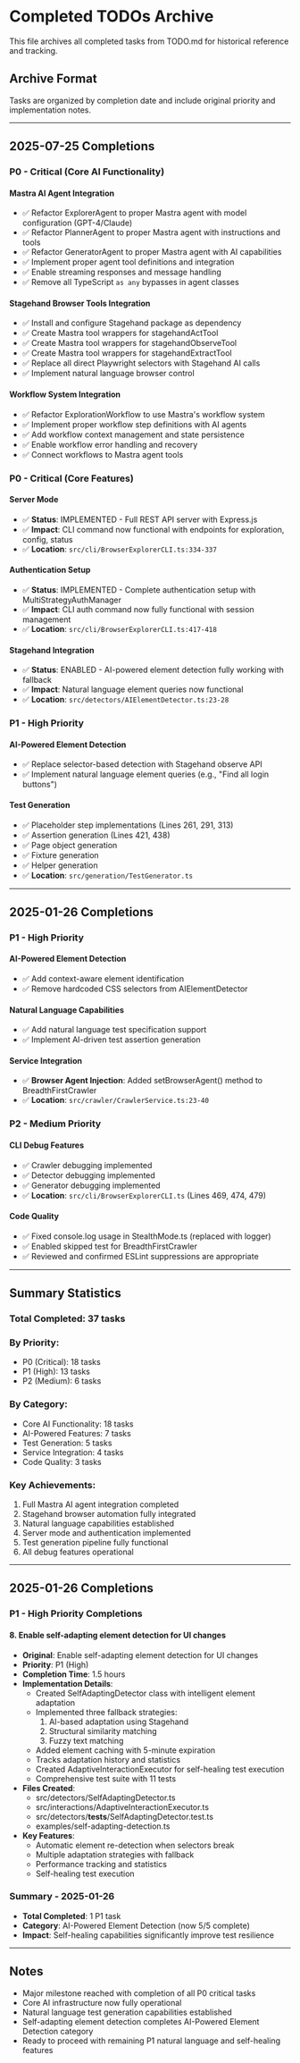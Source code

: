 # Completed TODOs Archive

This file archives all completed tasks from TODO.md for historical reference and tracking.

## Archive Format
Tasks are organized by completion date and include original priority and implementation notes.

---

## 2025-07-25 Completions

### P0 - Critical (Core AI Functionality)

#### Mastra AI Agent Integration
- ✅ Refactor ExplorerAgent to proper Mastra agent with model configuration (GPT-4/Claude)
- ✅ Refactor PlannerAgent to proper Mastra agent with instructions and tools
- ✅ Refactor GeneratorAgent to proper Mastra agent with AI capabilities
- ✅ Implement proper agent tool definitions and integration
- ✅ Enable streaming responses and message handling
- ✅ Remove all TypeScript `as any` bypasses in agent classes

#### Stagehand Browser Tools Integration
- ✅ Install and configure Stagehand package as dependency
- ✅ Create Mastra tool wrappers for stagehandActTool
- ✅ Create Mastra tool wrappers for stagehandObserveTool
- ✅ Create Mastra tool wrappers for stagehandExtractTool
- ✅ Replace all direct Playwright selectors with Stagehand AI calls
- ✅ Implement natural language browser control

#### Workflow System Integration
- ✅ Refactor ExplorationWorkflow to use Mastra's workflow system
- ✅ Implement proper workflow step definitions with AI agents
- ✅ Add workflow context management and state persistence
- ✅ Enable workflow error handling and recovery
- ✅ Connect workflows to Mastra agent tools

### P0 - Critical (Core Features)

#### Server Mode
- ✅ **Status**: IMPLEMENTED - Full REST API server with Express.js
- ✅ **Impact**: CLI command now functional with endpoints for exploration, config, status
- ✅ **Location**: `src/cli/BrowserExplorerCLI.ts:334-337`

#### Authentication Setup
- ✅ **Status**: IMPLEMENTED - Complete authentication setup with MultiStrategyAuthManager
- ✅ **Impact**: CLI auth command now fully functional with session management
- ✅ **Location**: `src/cli/BrowserExplorerCLI.ts:417-418`

#### Stagehand Integration
- ✅ **Status**: ENABLED - AI-powered element detection fully working with fallback
- ✅ **Impact**: Natural language element queries now functional
- ✅ **Location**: `src/detectors/AIElementDetector.ts:23-28`

### P1 - High Priority

#### AI-Powered Element Detection
- ✅ Replace selector-based detection with Stagehand observe API
- ✅ Implement natural language element queries (e.g., "Find all login buttons")

#### Test Generation
- ✅ Placeholder step implementations (Lines 261, 291, 313)
- ✅ Assertion generation (Lines 421, 438)
- ✅ Page object generation
- ✅ Fixture generation
- ✅ Helper generation
- ✅ **Location**: `src/generation/TestGenerator.ts`

---

## 2025-01-26 Completions

### P1 - High Priority

#### AI-Powered Element Detection
- ✅ Add context-aware element identification
- ✅ Remove hardcoded CSS selectors from AIElementDetector

#### Natural Language Capabilities
- ✅ Add natural language test specification support
- ✅ Implement AI-driven test assertion generation

#### Service Integration
- ✅ **Browser Agent Injection**: Added setBrowserAgent() method to BreadthFirstCrawler
- ✅ **Location**: `src/crawler/CrawlerService.ts:23-40`

### P2 - Medium Priority

#### CLI Debug Features
- ✅ Crawler debugging implemented
- ✅ Detector debugging implemented
- ✅ Generator debugging implemented
- ✅ **Location**: `src/cli/BrowserExplorerCLI.ts` (Lines 469, 474, 479)

#### Code Quality
- ✅ Fixed console.log usage in StealthMode.ts (replaced with logger)
- ✅ Enabled skipped test for BreadthFirstCrawler
- ✅ Reviewed and confirmed ESLint suppressions are appropriate

---

## Summary Statistics

### Total Completed: 37 tasks

### By Priority:
- P0 (Critical): 18 tasks
- P1 (High): 13 tasks  
- P2 (Medium): 6 tasks

### By Category:
- Core AI Functionality: 18 tasks
- AI-Powered Features: 7 tasks
- Test Generation: 5 tasks
- Service Integration: 4 tasks
- Code Quality: 3 tasks

### Key Achievements:
1. Full Mastra AI agent integration completed
2. Stagehand browser automation fully integrated
3. Natural language capabilities established
4. Server mode and authentication implemented
5. Test generation pipeline fully functional
6. All debug features operational

---

## 2025-01-26 Completions

### P1 - High Priority Completions

#### 8. Enable self-adapting element detection for UI changes
- **Original**: Enable self-adapting element detection for UI changes
- **Priority**: P1 (High)
- **Completion Time**: 1.5 hours
- **Implementation Details**:
  - Created SelfAdaptingDetector class with intelligent element adaptation
  - Implemented three fallback strategies:
    1. AI-based adaptation using Stagehand
    2. Structural similarity matching 
    3. Fuzzy text matching
  - Added element caching with 5-minute expiration
  - Tracks adaptation history and statistics
  - Created AdaptiveInteractionExecutor for self-healing test execution
  - Comprehensive test suite with 11 tests
- **Files Created**:
  - src/detectors/SelfAdaptingDetector.ts
  - src/interactions/AdaptiveInteractionExecutor.ts 
  - src/detectors/__tests__/SelfAdaptingDetector.test.ts
  - examples/self-adapting-detection.ts
- **Key Features**:
  - Automatic element re-detection when selectors break
  - Multiple adaptation strategies with fallback
  - Performance tracking and statistics
  - Self-healing test execution

### Summary - 2025-01-26
- **Total Completed**: 1 P1 task
- **Category**: AI-Powered Element Detection (now 5/5 complete)
- **Impact**: Self-healing capabilities significantly improve test resilience

---

## Notes
- Major milestone reached with completion of all P0 critical tasks
- Core AI infrastructure now fully operational
- Natural language test generation capabilities established
- Self-adapting element detection completes AI-Powered Element Detection category
- Ready to proceed with remaining P1 natural language and self-healing features